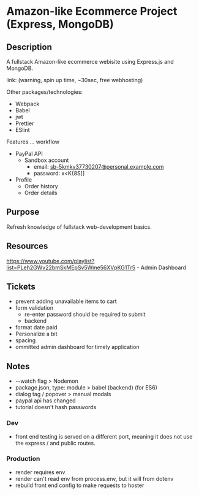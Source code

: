 # Amazon-like Ecommerce Project (Express, MongoDB)

## Description

A fullstack Amazon-like ecommerce webisite using Express.js and MongoDB.

link: (warning, spin up time, ~30sec, free webhosting)

Other packages/technologies:

- Webpack
- Babel
- jwt
- Prettier
- ESlint

Features ... workflow

- PayPal API
  - Sandbox account
    - email: sb-5kmkv37730207@personal.example.com
    - password: x<K{8S]]
- Profile
  - Order history
  - Order details

## Purpose

Refresh knowledge of fullstack web-development basics.

## Resources

https://www.youtube.com/playlist?list=PLeh2GWv22bmSkMEpSv5Wme56XVpKG1Tr5 - Admin Dashboard

## Tickets

- prevent adding unavailable items to cart
- form validation
  - re-enter password should be required to submit
  - backend
- format date paid
- Personalize a bit
- spacing
- ommitted admin dashboard for timely application

## Notes

- --watch flag > Nodemon
- package.json, type: module > babel (backend) (for ES6)
- dialog tag / popover > manual modals
- paypal api has changed
- tutorial doesn't hash passwords

### Dev

- front end testing is served on a different port, meaning it does not use the express / and public routes.

### Production

- render requires env
- render can't read env from process.env, but it will from dotenv
- rebuild front end config to make requests to hoster
